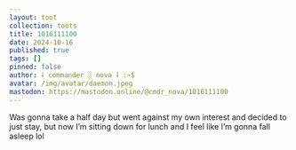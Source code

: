 ```yaml
---
layout: toot
collection: toots
title: 1016111100
date: 2024-10-16
published: true
tags: []
pinned: false
author: ⸸ commander ░ nova ⸸ :~$
avatar: /img/avatar/daemon.jpeg
mastodon: https://mastodon.online/@cmdr_nova/1016111100
---
```


Was gonna take a half day but went against my own interest and decided to just stay, but now I’m sitting down for lunch and I feel like I’m gonna fall asleep lol
